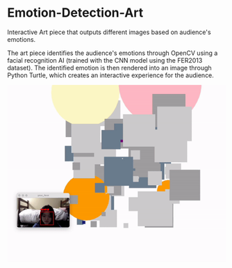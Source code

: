 # Emotion-Detection-Art
Interactive Art piece that outputs different images based on audience's emotions. 

The art piece identifies the audience's emotions through OpenCV using a facial recognition AI (trained with the CNN model using the FER2013 dataset). The identified emotion is then rendered into an image through Python Turtle, which creates an interactive experience for the audience.

<div align="center">
  <img src="https://github.com/doyoojk/Emotion-Detection-Art/blob/main/EmotionDetectionEX.gif">
</div>
